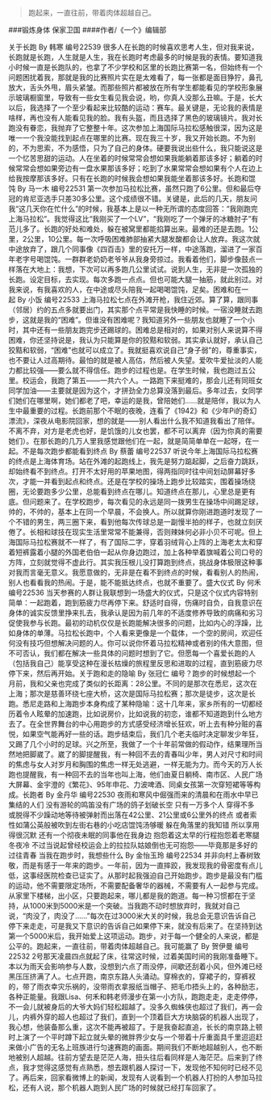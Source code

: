 > 跑起来，一直往前，带着肉体超越自己。

###锻炼身体 保家卫国
####作者/《一个》编辑部

关于长跑 By 韩寒 编号22539 很多人在长跑的时候喜欢思考人生，但对我来说，长跑就是长跑，人生就是人生，我在长跑时考虑最多的时候是我的表情。要知道我小时候一直是长跑队的，也拿了不少学校和区里的长跑比赛第一名，但始终有一个问题困扰着我，那就是我的比赛照片实在是太难看了，每一张都是面目狰狞，鼻孔放大，舌头外甩，眉头紧皱。而那些照片都被放在所有学生都能看见的学校形象展示玻璃橱窗里，导致有一些女生看见我会说，哟，你真人没那么丑嘛。于是，长大以后，我选择了一个至少看起来比较酷的运动：赛车。最关键是，无论我的表情是啥样，再也没有人能看见我的脸。我有头盔，而且选择了黑色的玻璃镜片。我对长跑没有眷恋，我抛弃了它整整十年。这次参加上海国际马拉松感触很深，因为这是唯一一个我没能找到起点在哪里的比赛。现在我三十岁，我又开始长跑。不为别的，不为思索，不为感悟，只为了自己的身体。硬要我说出些什么，我只能说这是一个忆苦思甜的运动。人在坐着的时候常常会想如果我能躺着那该多好；躺着的时候常常会想如果旁边有一盘水果那该多好；吃到了水果常常会想如果有个人在边上给我按摩那该多好。只有在长跑的时候我会想如果我能坐着那该多好。长跑和馄饨 By 马一木 编号22531 第一次参加马拉松比赛，虽然只跑了6公里。但和最后夺冠的肯尼亚选手只差30多公里。这个成绩很不错。关键是，此后的几天，朋友问我“这几天你在忙什么”的时候，我基本上是以一种无所谓的态度回答：“我刚跑完上海马拉松”。我觉得这比“我刚买了一个LV”，“我刚吃了一个弹牙的冰糖肘子”有范儿多了。长跑的好处和难处，躲在被窝里都能掐算出来。最难的还是去跑。1公里，2公里，10公里。每一次呼吸困难肺部抽紧大腿发酸都会让人放弃。我这次就中途放弃了，跟几个同事像《四百击》里的安托万一样，中途落跑，溜进了一家百年老字号喝馄饨。一群群老奶奶老爷爷从我身旁掠过。我看着他们，脚步像鼓点一样落在大地上：我想，下次可以再多跑几公里试试。说到人生，无非是一次孤独的长跑。设定目标，去实现。每次多跑一点点。但也可能大腿一抽筋，就此别过。对我来说，有我喜欢的人，在中途或尽头陪我一起喝喝馄饨，足矣。困难和在一起 By 小饭 编号22533 上海马拉松七点在外滩开枪，我住近郊。算了算，跟同事（邻居）约的五点多就要出门，其实那个点平常是我快睡的时候。一宿没睡就去跑步，这就是我的“困难”。但谁没有困难呢？我知道另外一些朋友也就睡了一个小时，其中还有一些朋友跑完步还踢球的。困难总是相对的，如果对别人来说算不得困难，你还坚持说是，我认为只能算是你的狡黠和软弱。其实承认就好，承认自己狡黠和软弱，“困难”也就可以成立了。我就挺喜欢说自己“身子弱”的，尊重事实，也不要让人过高期待。最怕的就是被人高估，然后被人失望。爱吹牛爱扯淡的人能力都比较强——要么就不得信任。跑步的过程也是。在学生时候，我也跑过五公里。校运会，我跑了第五——一共六个人。一路跑下来挺难的，那会儿还有同班女同学加油——主要就是因为这个，才拼劲全力总算没落到最后。多年过去，女同学们她们在哪里啊，她们都老了吧，幸运的是我，曾陪她们……就是陪伴，我以为人生中最重要的过程。长跑前那个不眠的夜晚，连看了《1942》和《少年Pi的奇幻漂流》，深夜从电影院回家，想的就是——别人看出什么我不知道我看出了陪伴。不离不弃，对方是老虎也好，是饥饿的儿女也罢，都不可以离弃（因为你真的需要她们）。在那长跑的几万人里我感觉跟他们在一起，就是简简单单在一起呀，在一起。不是每次跑步都能看到终点 By 蔡蕾 编号22537 听说今年上海国际马拉松赛的终点是上海体育场。站在外滩的起跑线上，我先是努力踮起脚，之后奋力跳跃，却始终看不到终点。打开不太好用的苹果地图，得两指同时往中间划动屏幕好多次，才能一并看到起点和终点。还是在学校的操场上跑步比较踏实，围着操场绕圈，无论要跑多少公里，总能看到终点在哪儿。知道终点在那儿，心里总是更有底。但问题来了。在学校跑步，每次看见的永远是同一拨男生在操场中间踢足球，帅的，不帅的，基本上在同一个早晨，不会换人。所以就算你刚进跑道时发现了一个不错的男生，两三圈下来，看到他每次传球总是一副慢半拍的样子，也就立刻厌倦了。长相和球技在现实生活里常常不能兼得，否则辣妹何必非小贝不可呢。但上海国际马拉松赛就不一样了，有了国际二字，穿着羽绒背心上阵的上海老太太和穿着短裤露着小腿的外国老伯伯一起从你身边跑过，加上各种举着旗喊着公司口号的方阵，立刻就觉得不虚此行。其实我压根儿没打算跑到终点，挑战身体极限这种事对我而言毫无意义。我愿意做的，无非是在看不到终点的时候，看看别人的热闹，别人也看看我的热闹。于是，能不能抵达终点，也就不重要了。盛大仪式 By 何禾 编号22536 当天参赛的人群让我联想到一场盛大的仪式，只是这个仪式内容特别简单：一起跑着，跑到筋疲力尽再停下来。舒适时自得，伤痛时自负，自我意识在身体的诚实反馈里挣来扎去，我承认是因为前几年的不适度修养导致的病痛和劣习促使我参与长跑。最初的动机仅仅是长跑能解决很多的问题，比如内心的浮躁，比如身体的单薄。马拉松长跑中，个人看来更像是一个载体，一个空的房间，欢迎任何没有技巧但想解决问题的人。你可以说你怀着马拉松精神或者别的伟大意图，但不可否认，我们都在解决一些具体的问题时想到了它。但愿每一个喜爱长跑的人（包括我自己）能享受这种在漫长枯燥的旅程里反思和进取的过程，直到筋疲力尽停下来，然后再开始。关于跑和走的隐喻 By 张冠仁 编号？跑步的时候想起一个月前，我和父亲也完成了类似的长距离：28公里。不同的是那次在悉尼，这次在上海；那次是慈善环绕七座大桥，这次是国际马拉松赛；那次是徒步，这次是长跑。悉尼走路和上海跑步本身构成了某种隐喻：这十几年来，家乡所有的一切都经历着令人眩晕的加速跑，比如说房价，比如说我的初恋，谁都不知道跑到什么地方去了。在全世界舞台的中心用跑步的方式感受经济增长狂欢，听上去有种分赃的喜悦，如果空气能再好一些的话。跑步结束后，我们几个老夫临时决定聊发少年狂，又踢了几个小时的足球。兴之所至，我做了一个十年前常做的假动作，结果理所当然地把脚崴了。崴了的脚提醒我，有一种回不去的青春叫少年，男人对尺寸和时间的焦虑与女人对岁月和胸围的焦虑一样无处逃避，一样无能为力。而今天的万人长跑也提醒我，有一种回不去的当年也叫上海，他们由夏日躺椅、南市区、人民广场大屏幕、金宇澄的《繁花》、95年申花、力波啤酒、同桌女孩第一次穿短裙等等构成。长跑者 By 金丹华 编号22530 夜雨和寒风中倔强而来的清晨和在雨水中早已集结的人们 没有游轮的鸣笛没有广场的鸽子划破长空 只有一万多个人 穿得不多 或脱得不少躁动地等待被弹射而出落在42公里、21公里或6公里外的终点 或者索性如蒲公英般被吹到左街右巷的小吃店馄饨汤够暖 躲在角落里的我知错 所以享用得很沉默 还有一个彻夜未眠的同事他在我身边 抱怨着这太早的行程抱怨着老寒腿 冬夜冷 不过当说起曾经校运会上的拉拉队姑娘倒也无可抱怨——毕竟那是多好的过往青春 当我在跑步时，我想些什么 By 金怡玉玲 编号22534 并非向村上春树致敬，而是有感于一年来的跑步。一年前，因为一直摔跤，我发现我的骨密度有点儿低，这事经医院检查已证实了。从那时起我强迫自己开始跑步。跑步是最没有门槛的运动，他不需要限定场所，不需要配备奢华的器械，不需要有人一起参与完成。从家里下楼梯，出小区，只要跑起来，哪儿都是我的跑道。每一种习惯都在于坚持，从1000米到5000米是一个突破。当我跑不动时想放弃时，我就对自己说，“肉没了，肉没了......”每次在过3000米大关的时候，我总会无意识告诉自己停下来走走，可是我又下意识的告诉自己如果停下来，就没有后来了。在坚持到达第一个5000米后，我开始爱上这项运动。跑步，对于每一个健全的人来说，都是公平的。跑起来，一直往前，带着肉体超越自己。我可能赢了 By 贺伊曼 编号22532 2号那天凌晨四点就起了床，往常这时候，过着美国时间的我刚准备睡下。本以为雨天会影响参与人数，没想到六点了雨没停，间歇还刮着小风，但外滩已经黑压压挤满了人。七点开跑，南京东路人头涌动。穿棉衣的，穿裙子的，穿裤衩的，带了雨衣幸灾乐祸的，没带雨衣拿报纸当帽子、把毛巾捂头上的，各种励志，各种正能量。我跟Lisa、何禾和韩老师漫步在第一小方队，跑跑走走，走走停停，不一会儿就被身后的大爷大妈们轻松超越了。没多久蜘蛛侠也超过了我们，再一会儿，内裤外穿的超人也超过了我们，直到一个顶着巨大方块脑袋的机器人出现了，我心想，他装备那么重，这次不能再被超了。于是我奋起直追，长长的南京路上顿时上演了一个平时蹲下起立就头晕的微胖界少女与一个带着十斤重面具千里迢迢赶来做小广告的无名上班族进行匀速赛跑的画面。期间我们不断地超越别人，也不断地被别人超越。往前方望去是茫茫人海，扭头往后看同样是人海茫茫。后来到了终点，我才觉得这感觉有点熟悉，想去跟机器人探讨一下，发现他不知何时已经不见了。再后来，回家看微博上的新闻，发现有人说看到一个机器人打扮的人参加马拉松，还有人说，那个机器人跑到人民广场的时候就已经打车回家了。 			  		